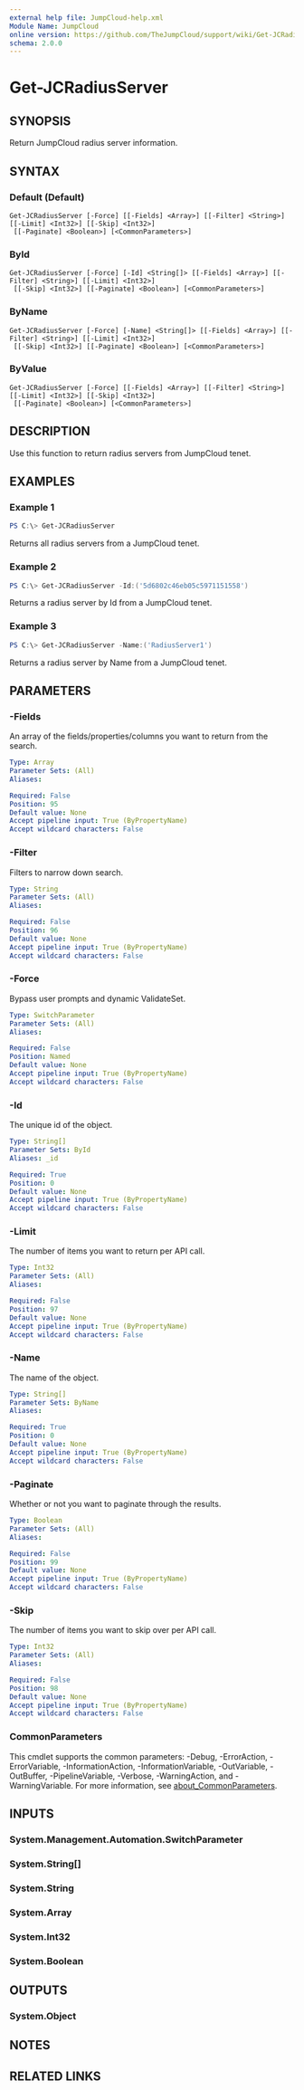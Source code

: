 ```yaml
---
external help file: JumpCloud-help.xml
Module Name: JumpCloud
online version: https://github.com/TheJumpCloud/support/wiki/Get-JCRadiusServer
schema: 2.0.0
---
```


# Get-JCRadiusServer

## SYNOPSIS
Return JumpCloud radius server information.

## SYNTAX

### Default (Default)
```
Get-JCRadiusServer [-Force] [[-Fields] <Array>] [[-Filter] <String>] [[-Limit] <Int32>] [[-Skip] <Int32>]
 [[-Paginate] <Boolean>] [<CommonParameters>]
```

### ById
```
Get-JCRadiusServer [-Force] [-Id] <String[]> [[-Fields] <Array>] [[-Filter] <String>] [[-Limit] <Int32>]
 [[-Skip] <Int32>] [[-Paginate] <Boolean>] [<CommonParameters>]
```

### ByName
```
Get-JCRadiusServer [-Force] [-Name] <String[]> [[-Fields] <Array>] [[-Filter] <String>] [[-Limit] <Int32>]
 [[-Skip] <Int32>] [[-Paginate] <Boolean>] [<CommonParameters>]
```

### ByValue
```
Get-JCRadiusServer [-Force] [[-Fields] <Array>] [[-Filter] <String>] [[-Limit] <Int32>] [[-Skip] <Int32>]
 [[-Paginate] <Boolean>] [<CommonParameters>]
```

## DESCRIPTION
Use this function to return radius servers from JumpCloud tenet.

## EXAMPLES

### Example 1
```powershell
PS C:\> Get-JCRadiusServer
```

Returns all radius servers from a JumpCloud tenet.

### Example 2
```powershell
PS C:\> Get-JCRadiusServer -Id:('5d6802c46eb05c5971151558')
```

Returns a radius server by Id from a JumpCloud tenet.

### Example 3
```powershell
PS C:\> Get-JCRadiusServer -Name:('RadiusServer1')
```

Returns a radius server by Name from a JumpCloud tenet.

## PARAMETERS

### -Fields
An array of the fields/properties/columns you want to return from the search.

```yaml
Type: Array
Parameter Sets: (All)
Aliases:

Required: False
Position: 95
Default value: None
Accept pipeline input: True (ByPropertyName)
Accept wildcard characters: False
```

### -Filter
Filters to narrow down search.

```yaml
Type: String
Parameter Sets: (All)
Aliases:

Required: False
Position: 96
Default value: None
Accept pipeline input: True (ByPropertyName)
Accept wildcard characters: False
```

### -Force
Bypass user prompts and dynamic ValidateSet.

```yaml
Type: SwitchParameter
Parameter Sets: (All)
Aliases:

Required: False
Position: Named
Default value: None
Accept pipeline input: True (ByPropertyName)
Accept wildcard characters: False
```

### -Id
The unique id of the object.

```yaml
Type: String[]
Parameter Sets: ById
Aliases: _id

Required: True
Position: 0
Default value: None
Accept pipeline input: True (ByPropertyName)
Accept wildcard characters: False
```

### -Limit
The number of items you want to return per API call.

```yaml
Type: Int32
Parameter Sets: (All)
Aliases:

Required: False
Position: 97
Default value: None
Accept pipeline input: True (ByPropertyName)
Accept wildcard characters: False
```

### -Name
The name of the object.

```yaml
Type: String[]
Parameter Sets: ByName
Aliases:

Required: True
Position: 0
Default value: None
Accept pipeline input: True (ByPropertyName)
Accept wildcard characters: False
```

### -Paginate
Whether or not you want to paginate through the results.

```yaml
Type: Boolean
Parameter Sets: (All)
Aliases:

Required: False
Position: 99
Default value: None
Accept pipeline input: True (ByPropertyName)
Accept wildcard characters: False
```

### -Skip
The number of items you want to skip over per API call.

```yaml
Type: Int32
Parameter Sets: (All)
Aliases:

Required: False
Position: 98
Default value: None
Accept pipeline input: True (ByPropertyName)
Accept wildcard characters: False
```

### CommonParameters
This cmdlet supports the common parameters: -Debug, -ErrorAction, -ErrorVariable, -InformationAction, -InformationVariable, -OutVariable, -OutBuffer, -PipelineVariable, -Verbose, -WarningAction, and -WarningVariable. For more information, see [about_CommonParameters](http://go.microsoft.com/fwlink/?LinkID=113216).

## INPUTS

### System.Management.Automation.SwitchParameter

### System.String[]

### System.String

### System.Array

### System.Int32

### System.Boolean

## OUTPUTS

### System.Object
## NOTES

## RELATED LINKS
